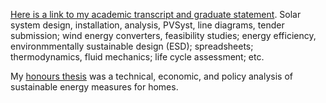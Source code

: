 <a href="https://documentcloud.adobe.com/link/track?uri=urn%3Aaaid%3Ascds%3AUS%3A1b041cd8-0551-4a3a-8a19-8306c4918509" target="_blank" rel="noopener noreferrer">Here is a link to my academic transcript and graduate statement</a>. Solar system design, installation, analysis, PVSyst, line diagrams, tender submission; wind energy converters, feasibility studies; energy efficiency, environmmentally sustainable design (ESD); spreadsheets; thermodynamics, fluid mechanics; life cycle assessment; etc.

My [honours thesis](https://1sustainablelife.wordpress.com/2014/10/28/energy-wise-homes/) was a technical, economic, and policy analysis of sustainable energy measures for homes.
